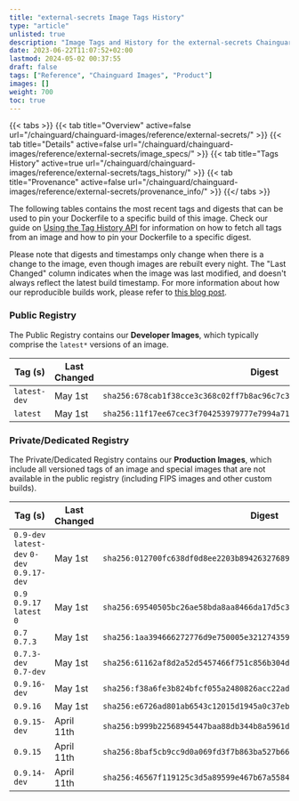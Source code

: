 ```yaml
---
title: "external-secrets Image Tags History"
type: "article"
unlisted: true
description: "Image Tags and History for the external-secrets Chainguard Image"
date: 2023-06-22T11:07:52+02:00
lastmod: 2024-05-02 00:37:55
draft: false
tags: ["Reference", "Chainguard Images", "Product"]
images: []
weight: 700
toc: true
---
```


{{< tabs >}}
{{< tab title="Overview" active=false url="/chainguard/chainguard-images/reference/external-secrets/" >}}
{{< tab title="Details" active=false url="/chainguard/chainguard-images/reference/external-secrets/image_specs/" >}}
{{< tab title="Tags History" active=true url="/chainguard/chainguard-images/reference/external-secrets/tags_history/" >}}
{{< tab title="Provenance" active=false url="/chainguard/chainguard-images/reference/external-secrets/provenance_info/" >}}
{{</ tabs >}}

The following tables contains the most recent tags and digests that can be used to pin your Dockerfile to a specific build of this image. Check our guide on [Using the Tag History API](/chainguard/chainguard-images/using-the-tag-history-api/) for information on how to fetch all tags from an image and how to pin your Dockerfile to a specific digest.

Please note that digests and timestamps only change when there is a change to the image, even though images are rebuilt every night. The "Last Changed" column indicates when the image was last modified, and doesn't always reflect the latest build timestamp. For more information about how our reproducible builds work, please refer to [this blog post](https://www.chainguard.dev/unchained/reproducing-chainguards-reproducible-image-builds).

### Public Registry
The Public Registry contains our **Developer Images**, which typically comprise the `latest*` versions of an image.

| Tag (s)       | Last Changed | Digest                                                                    |
|---------------|--------------|---------------------------------------------------------------------------|
|  `latest-dev` | May 1st      | `sha256:678cab1f38cce3c368c02ff7b8ac96c7c32dbc78c7d3e68eb86ce3939d4cb1ca` |
|  `latest`     | May 1st      | `sha256:11f17ee67cec3f704253979777e7994a7185d5ce065780f645ef96caca721593` |


### Private/Dedicated Registry
The Private/Dedicated Registry contains our **Production Images**, which include all versioned tags of an image and special images that are not available in the public registry (including FIPS images and other custom builds).

| Tag (s)                                      | Last Changed | Digest                                                                    |
|----------------------------------------------|--------------|---------------------------------------------------------------------------|
|  `0.9-dev` `latest-dev` `0-dev` `0.9.17-dev` | May 1st      | `sha256:012700fc638df0d8ee2203b8942632768958df9fb7b8b8434df0a6a82c199e0d` |
|  `0.9` `0.9.17` `latest` `0`                 | May 1st      | `sha256:69540505bc26ae58bda8aa8466da17d5c3e7bc41ee0b1268bd11e956fe9e662d` |
|  `0.7` `0.7.3`                               | May 1st      | `sha256:1aa394666272776d9e750005e3212743595c924a76ef62b87bb648faf7ca92a3` |
|  `0.7.3-dev` `0.7-dev`                       | May 1st      | `sha256:61162af8d2a52d5457466f751c856b304dd1317a34f1772b7e56b1dc424ecff4` |
|  `0.9.16-dev`                                | May 1st      | `sha256:f38a6fe3b824bfcf055a2480826acc22ad51f0a4e08def1d15312b4e10da924c` |
|  `0.9.16`                                    | May 1st      | `sha256:e6726ad801ab6543c12015d1945a0c37eb0ec9d68afafe239fc379b773d9ea5b` |
|  `0.9.15-dev`                                | April 11th   | `sha256:b999b22568945447baa88db344b8a5961d1fac5a26ccb4f83707ae6389b58ee8` |
|  `0.9.15`                                    | April 11th   | `sha256:8baf5cb9cc9d0a069fd3f7b863ba527b660b04136b0fb3accc42c4d76b28e796` |
|  `0.9.14-dev`                                | April 11th   | `sha256:46567f119125c3d5a89599e467b67a55845d5613cc0f16610a3dd30f5b084e17` |

